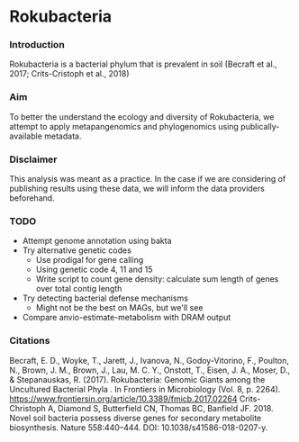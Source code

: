 # Rokubacteria

### Introduction
Rokubacteria is a bacterial phylum that is prevalent in soil (Becraft et al., 2017; Crits-Cristoph et al., 2018)

### Aim
To better the understand the ecology and diversity of Rokubacteria, we attempt to apply metapangenomics and phylogenomics using publically-available metadata.

### Disclaimer
This analysis was meant as a practice. In the case if we are considering of publishing results using these data, we will inform the data providers beforehand.

### TODO
- Attempt genome annotation using bakta
- Try alternative genetic codes
	- Use prodigal for gene calling
	- Using genetic code 4, 11 and 15
	- Write script to count gene density: calculate sum length of genes over total contig length
- Try detecting bacterial defense mechanisms
	- Might not be the best on MAGs, but we'll see
- Compare anvio-estimate-metabolism with DRAM output

### Citations
Becraft, E. D., Woyke, T., Jarett, J., Ivanova, N., Godoy-Vitorino, F., Poulton, N., Brown, J. M., Brown, J., Lau, M. C. Y., Onstott, T., Eisen, J. A., Moser, D., & Stepanauskas, R. (2017). Rokubacteria: Genomic Giants among the Uncultured Bacterial Phyla  . In Frontiers in Microbiology  (Vol. 8, p. 2264). https://www.frontiersin.org/article/10.3389/fmicb.2017.02264
Crits-Christoph A, Diamond S, Butterfield CN, Thomas BC, Banfield JF. 2018.
Novel soil bacteria possess diverse genes for secondary metabolite
biosynthesis. Nature 558:440–444. DOI: 10.1038/s41586-018-0207-y.
